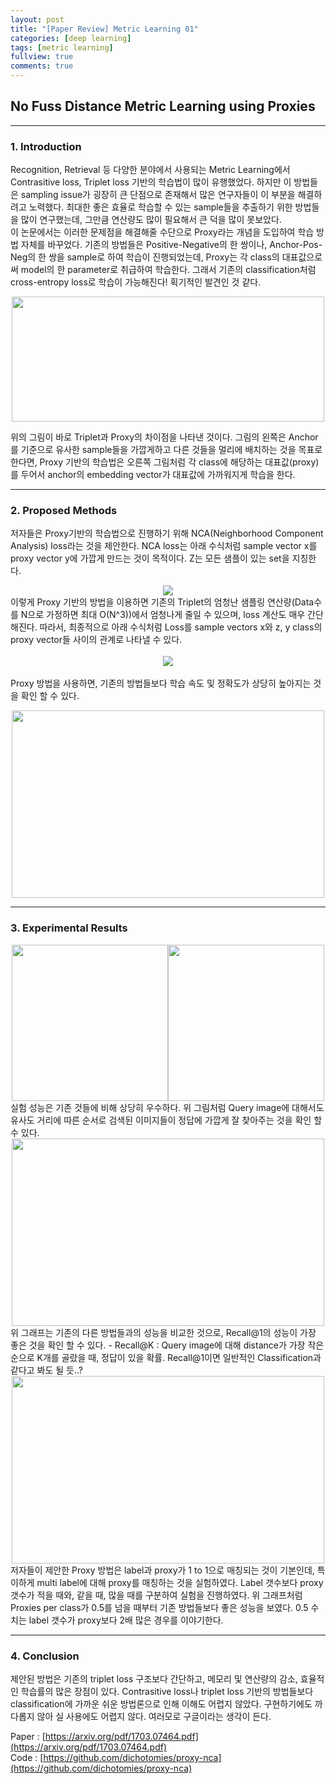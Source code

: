 ```yaml
---
layout: post
title: "[Paper Review] Metric Learning 01"
categories: [deep learning]
tags: [metric learning]
fullview: true
comments: true
---
```



## No Fuss Distance Metric Learning using Proxies

---
### 1. Introduction
Recognition, Retrieval 등 다양한 분야에서 사용되는 Metric Learning에서 Contrasitive loss, Triplet loss 기반의 학습법이 많이 유행했었다. 하지만 이 방법들은 sampling issue가 굉장히 큰 단점으로 존재해서 많은 연구자들이 이 부분을 해결하려고 노력했다. 최대한 좋은 효율로 학습할 수 있는 sample들을 추출하기 위한 방법들을 많이 연구했는데, 그만큼 연산량도 많이 필요해서 큰 덕을 많이 못보았다.  
이 논문에서는 이러한 문제점을 해결해줄 수단으로 Proxy라는 개념을 도입하여 학습 방법 자체를 바꾸었다. 기존의 방법들은 Positive-Negative의 한 쌍이나, Anchor-Pos-Neg의 한 쌍을 sample로 하여 학습이 진행되었는데, Proxy는 각 class의 대표값으로써 model의 한 parameter로 취급하여 학습한다. 그래서 기존의 classification처럼 cross-entropy loss로 학습이 가능해진다! 획기적인 발견인 것 같다.

<center><img src='{{ "/assets/images/proxy_02.PNG" | relative_url }}' width="500" height="200"></center>

위의 그림이 바로 Triplet과 Proxy의 차이점을 나타낸 것이다. 그림의 왼쪽은 Anchor를 기준으로 유사한 sample들을 가깝게하고 다른 것들을 멀리에 배치하는 것을 목표로 한다면, Proxy 기반의 학습법은 오른쪽 그림처럼 각 class에 해당하는 대표값(proxy)를 두어서 anchor의 embedding vector가 대표값에 가까워지게 학습을 한다.

---
### 2. Proposed Methods
저자들은 Proxy기반의 학습법으로 진행하기 위해 NCA(Neighborhood Component Analysis) loss라는 것을 제안한다. NCA loss는 아래 수식처럼 sample vector x를 proxy vector y에 가깝게 만드는 것이 목적이다. Z는 모든 샘플이 있는 set을 지칭한다.
<br><center><img style="vertical-align:middle" src="http://latex.codecogs.com/png.latex?\dpi{100}\bg_white L_{NCA}(x,y,Z) = -\log(\frac{\exp(-d(x,y))}{ \sum_{z\in{Z}}\exp(-d(x,z))})"/> </center>
이렇게 Proxy 기반의 방법을 이용하면 기존의 Triplet의 엄청난 샘플링 연산량(Data수를 N으로 가정하면 최대 O(N^3))에서 엄청나게 줄일 수 있으며, loss 계산도 매우 간단해진다. 따라서, 최종적으로 아래 수식처럼 Loss를 sample vectors x와 z, y class의 proxy vector들 사이의 관계로 나타낼 수 있다.
<br><br><center><img style="vertical-align:middle" src="http://latex.codecogs.com/png.latex?\dpi{100}\bg_white \begin{align*} L_{Ranking}(x,y,z) &= H(\left \| \alpha x -p(y) \right \| - \left \| \alpha x -p(z) \right \|) \\
&= H({\left \| \alpha x -p(y) \right \|}^2 - {\left \| \alpha x -p(z) \right \|}^2) \\
&= H(2\alpha (x^T p(z)-x^T p(y))) = H(x^T p(z) - x^T p(y)) \end{align*}"/> </center>
<br>
Proxy 방법을 사용하면, 기존의 방법들보다 학습 속도 및 정확도가 상당히 높아지는 것을 확인 할 수 있다.
<center><img src='{{ "/assets/images/proxy_01.PNG" | relative_url }}' width="500" height="300"></center>

---
### 3. Experimental Results
<center><img src='{{ "/assets/images/proxy_03.PNG" | relative_url }}' width="250" height="250"><img src='{{ "/assets/images/proxy_06.PNG" | relative_url }}' width="250" height="250"></center>
실험 성능은 기존 것들에 비해 상당히 우수하다. 위 그림처럼 Query image에 대해서도 유사도 거리에 따른 순서로 검색된 이미지들이 정답에 가깝게 잘 찾아주는 것을 확인 할 수 있다.

<center><img src='{{ "/assets/images/proxy_05.PNG" | relative_url }}' width="500" height="300"></center>
위 그래프는 기존의 다른 방법들과의 성능을 비교한 것으로, Recall@1의 성능이 가장 좋은 것을 확인 할 수 있다. 
- Recall@K : Query image에 대해 distance가 가장 작은 순으로 K개를 골랐을 때, 정답이 있을 확률. Recall@1이면 일반적인 Classification과 같다고 봐도 될 듯..?


<center><img src='{{ "/assets/images/proxy_09.PNG" | relative_url }}' width="500" height="300"></center>
저자들이 제안한 Proxy 방법은 label과 proxy가 1 to 1으로 매칭되는 것이 기본인데, 특이하게 multi label에 대해 proxy를 매칭하는 것을 실험하였다. Label 갯수보다 proxy 갯수가 적을 때와, 같을 때, 많을 때를 구분하여 실험을 진행하였다. 위 그래프처럼 Proxies per class가 0.5를 넘을 때부터 기존 방법들보다 좋은 성능을 보였다. 0.5 수치는 label 갯수가 proxy보다 2배 많은 경우를 이야기한다.


---
### 4. Conclusion
제안된 방법은 기존의 triplet loss 구조보다 간단하고, 메모리 및 연산량의 감소, 효율적인 학습률의 많은 장점이 있다. Contrasitive loss나 triplet loss 기반의 방법들보다 classification에 가까운 쉬운 방법론으로 인해 이해도 어렵지 않았다. 구현하기에도 까다롭지 않아 실 사용에도 어렵지 않다. 여러모로 구글이라는 생각이 든다. 


Paper : [https://arxiv.org/pdf/1703.07464.pdf](https://arxiv.org/pdf/1703.07464.pdf)  
Code : [https://github.com/dichotomies/proxy-nca](https://github.com/dichotomies/proxy-nca)